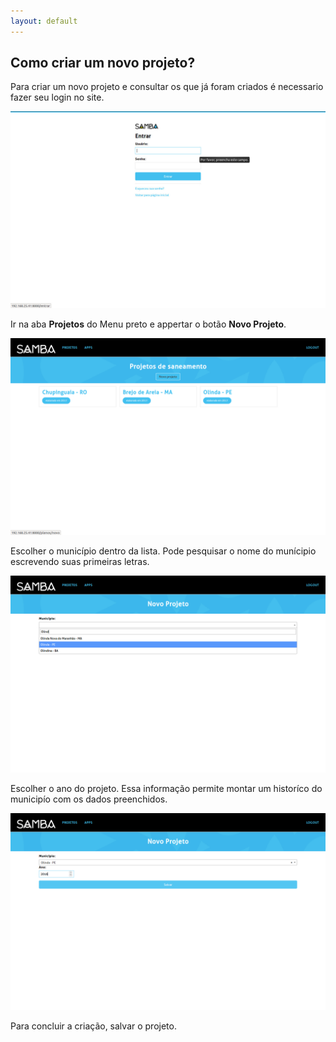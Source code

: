 ```yaml
---
layout: default
---
```


## Como criar um novo projeto?

Para criar um novo projeto e consultar os que já foram criados é necessario fazer seu login no site.

![](_images/passo2.jpg)

Ir na aba **Projetos** do Menu preto e appertar o botão **Novo Projeto**.

![](_images/passo3.png)

Escolher o município dentro da lista. Pode pesquisar o nome do munícipio escrevendo suas primeiras letras. 

![](_images/passo1.png)

Escolher o ano do projeto. Essa informação permite montar um historíco do municipío com os dados preenchidos.

![](_images/passo5.png)

Para concluir a criação, salvar o projeto.


